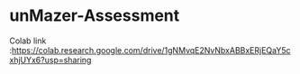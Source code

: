 # unMazer-Assessment
 Colab link :https://colab.research.google.com/drive/1gNMvqE2NvNbxABBxERjEQaY5cxhjUYx6?usp=sharing

